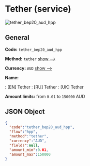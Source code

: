 
# Tether (service) 
![tether_bep20_aud_hpp](https://static.openfintech.io/payment_methods/tether_bep20_aud_hpp/logo.svg?w=400&c=v0.59.26#w200)  

## General 
 
**Code:** `tether_bep20_aud_hpp` 
 
**Method:** `tether` 
 [show -->](/payment-methods/tether/) 
 
**Currency:** `AUD` [show -->](/currencies/AUD/) 
 
**Name:** 
 
:	[EN] Tether 
:	[RU] Tether 
:	[UK] Tether 
 
**Amount limits:** from `0.01` to `150000` AUD 

## JSON Object 

```json
{
  "code":"tether_bep20_aud_hpp",
  "flow":"hpp",
  "method":"tether",
  "currency":"AUD",
  "fields":null,
  "amount_min":0.01,
  "amount_max":150000
}
```  
